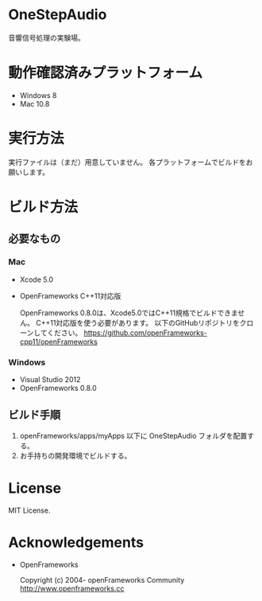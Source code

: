 OneStepAudio
============
音響信号処理の実験場。

動作確認済みプラットフォーム
============
- Windows 8
- Mac 10.8

実行方法
============
実行ファイルは（まだ）用意していません。
各プラットフォームでビルドをお願いします。

ビルド方法
============

## 必要なもの
### Mac
- Xcode 5.0
- OpenFrameworks C++11対応版

	OpenFrameworks 0.8.0は、Xcode5.0ではC++11規格でビルドできません。
	C++11対応版を使う必要があります。
	以下のGitHubリポジトリをクローンしてください。
	https://github.com/openFrameworks-cpp11/openFrameworks
	
### Windows
- Visual Studio 2012
- OpenFrameworks 0.8.0

## ビルド手順
1.	openFrameworks/apps/myApps 以下に OneStepAudio フォルダを配置する。
2.	お手持ちの開発環境でビルドする。

License
============
MIT License.

Acknowledgements
============
- OpenFrameworks

	Copyright (c) 2004- openFrameworks Community
	http://www.openframeworks.cc